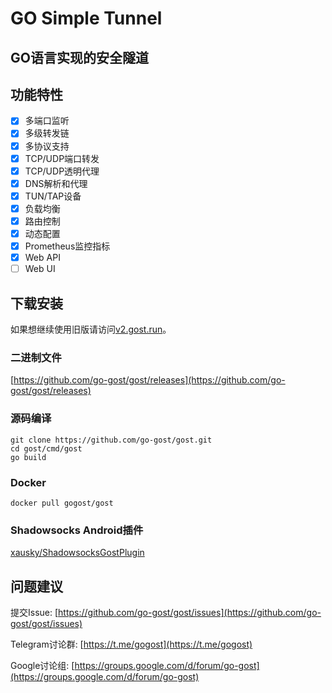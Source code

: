 # GO Simple Tunnel

## GO语言实现的安全隧道

## 功能特性

- [x] 多端口监听
- [x] 多级转发链
- [x] 多协议支持
- [x] TCP/UDP端口转发
- [x] TCP/UDP透明代理
- [x] DNS解析和代理
- [x] TUN/TAP设备
- [x] 负载均衡
- [x] 路由控制
- [x] 动态配置
- [x] Prometheus监控指标
- [x] Web API
- [ ] Web UI

## 下载安装

如果想继续使用旧版请访问[v2.gost.run](https://v2.gost.run)。

### 二进制文件

[https://github.com/go-gost/gost/releases](https://github.com/go-gost/gost/releases)

### 源码编译

```
git clone https://github.com/go-gost/gost.git
cd gost/cmd/gost
go build
```

### Docker

```
docker pull gogost/gost
```

### Shadowsocks Android插件

[xausky/ShadowsocksGostPlugin](https://github.com/xausky/ShadowsocksGostPlugin)

## 问题建议

提交Issue: [https://github.com/go-gost/gost/issues](https://github.com/go-gost/gost/issues)

Telegram讨论群: [https://t.me/gogost](https://t.me/gogost)

Google讨论组: [https://groups.google.com/d/forum/go-gost](https://groups.google.com/d/forum/go-gost)
